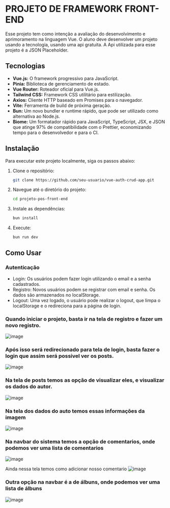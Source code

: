 # PROJETO DE FRAMEWORK FRONT-END
Esse projeto tem como intenção a avaliação do desenvolvimento e aprimoramento na linguagem Vue. O aluno deve desenvolver um projeto usando a tecnologia, usando uma api gratuita.
A Api utilizada para esse projeto é a JSON Placeholder.

## Tecnologias

- **Vue.js:** O framework progressivo para JavaScript.
- **Pinia:** Biblioteca de gerenciamento de estado.
- **Vue Router:** Roteador oficial para Vue.js.
- **Tailwind CSS:** Framework CSS utilitário para estilização.
- **Axios:** Cliente HTTP baseado em Promises para o navegador.
- **Vite:** Ferramenta de build de próxima geração.
- **Bun:** Um novo bundler e runtime rápido, que pode ser utilizado como alternativa ao Node.js.
- **Biome:** Um formatador rápido para JavaScript, TypeScript, JSX, e JSON que atinge 97% de compatibilidade com o Prettier, economizando tempo para o desenvolvedor e para o CI.

## Instalação

Para executar este projeto localmente, siga os passos abaixo:

1. Clone o repositório:
   ```bash
   git clone https://github.com/seu-usuario/vue-auth-crud-app.git
2. Navegue até o diretório do projeto:
   ```bash
   cd projeto-pos-front-end
3. Instale as dependências:
   ```bash
   bun install
4. Execute:
   ```bash
   bun run dev

## Como Usar
### Autenticação
- Login: Os usuários podem fazer login utilizando o email e a senha cadastrados.
- Registro: Novos usuários podem se registrar com email e senha. Os dados são armazenados no localStorage.
- Logout: Uma vez logado, o usuário pode realizar o logout, que limpa o localStorage e o redireciona para a página de login.

### Quando iniciar o projeto, basta ir na tela de registro e fazer um novo registro.
![image](https://github.com/user-attachments/assets/06dff4d6-2a23-4f0b-9a8b-05fdd836cc2b)

### Após isso será redirecionado para tela de login, basta fazer o login que assim será possivel ver os posts.
![image](https://github.com/user-attachments/assets/b8f4c365-fc27-44e6-b3a2-10bf4fa2a2a4)

### Na tela de posts temos as opção de visualizar eles, e visualizar os dados do autor.
![image](https://github.com/user-attachments/assets/a33da388-c62b-44f3-9523-12273338ec2d)

### Na tela dos dados do auto temos essas informações da imagem
![image](https://github.com/user-attachments/assets/014683b0-1fb2-4fae-9356-d307a7df5870)

### Na navbar do sistema temos a opção de comentarios, onde podemos ver uma lista de comentarios
![image](https://github.com/user-attachments/assets/896afee6-4689-4e38-af74-6cb5b79d0191)

Ainda nessa tela temos como adicionar nosso comentario
![image](https://github.com/user-attachments/assets/400990df-a5a2-477d-83af-5af10fb80ab7)

### Outra opção na navbar é a de álbuns, onde podemos ver uma lista de álbuns
![image](https://github.com/user-attachments/assets/d264e860-2b76-49d2-bea1-60541a013c60)
